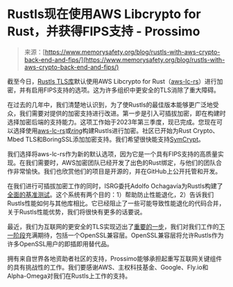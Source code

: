 <!--yml

category: 未分类

date: 2024-05-29 13:29:01

-->

# Rustls现在使用AWS Libcrypto for Rust，并获得FIPS支持 - Prossimo

> 来源：[https://www.memorysafety.org/blog/rustls-with-aws-crypto-back-end-and-fips/](https://www.memorysafety.org/blog/rustls-with-aws-crypto-back-end-and-fips/)

截至今日，[Rustls TLS库](https://github.com/rustls/rustls)默认使用AWS Libcrypto for Rust（[aws-lc-rs](https://github.com/aws/aws-lc-rs)）进行加密，并有启用FIPS支持的选项。这为许多组织中更安全的TLS消除了重大障碍。

在过去的几年中，我们清楚地认识到，为了使Rustls的最佳版本能够更广泛地受众，我们需要对提供的加密支持进行改进。第一步是引入可插拔加密，即在构建时选择加密后端的支持能力。这项工作始于2023年第三季度，现已完成。您现在可以选择使用[aws-lc-rs](https://github.com/aws/aws-lc-rs)或[*ring*](https://github.com/briansmith/ring/)构建Rustls进行加密。社区已开始为Rust Crypto、Mbed TLS和BoringSSL添加加密支持。我们希望很快能支持[SymCrypt](https://github.com/microsoft/SymCrypt)。

我们选择将aws-lc-rs作为新的默认选项，因为它是一个具有FIPS支持的高质量实现。在我们需要时，AWS加密团队已经开发了出色的Rust绑定，与他们的团队合作非常愉快。我们也欣赏他们的项目是开源的，并在GitHub上公开托管和开发。

在我们进行可插拔加密工作的同时，ISRG委托Adolfo Ochagavía为Rustls构建了[全面的基准测试](https://www.memorysafety.org/blog/rustls-performance/)。这个系统有两个目的：1）帮助防止性能退化，2）告诉我们Rustls性能如何与其他库相比。它已经阻止了一些可能导致性能退化的代码合并，关于Rustls性能优势，我们将很快有更多的话要说。

最近，我们为互联网的更安全的TLS实现迈出了[重要的一步](https://www.memorysafety.org/initiative/rustls/)，我们对我们工作的[下一阶段](https://github.com/rustls/rustls/blob/main/ROADMAP.md)充满期待，包括一个OpenSSL兼容层。OpenSSL兼容层将允许Rustls作为许多OpenSSL用户的即插即用替代品。

拥有来自世界各地资助者社区的支持，Prossimo能够承担起重写互联网关键组件的具有挑战性的工作。我们要感谢AWS、主权科技基金、Google、Fly.io和Alpha-Omega对我们在Rustls上工作的支持。
